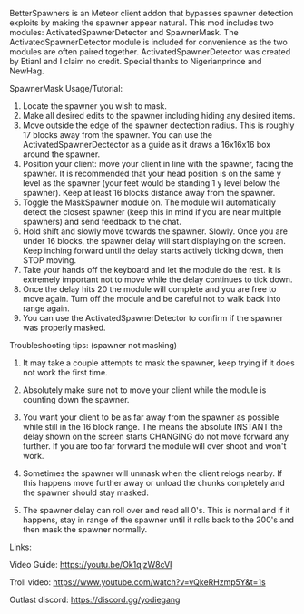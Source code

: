 BetterSpawners is an Meteor client addon that bypasses spawner detection exploits by making the spawner appear natural.
This mod includes two modules: ActivatedSpawnerDetector and SpawnerMask.
The ActivatedSpawnerDetector module is included for convenience as the two modules are often paired together. ActivatedSpawnerDetector was created by Etianl and I claim no credit. Special thanks to Nigerianprince and NewHag.

SpawnerMask Usage/Tutorial:
1. Locate the spawner you wish to mask.
2. Make all desired edits to the spawner including hiding any desired items.
3. Move outside the edge of the spawner dectection radius. This is roughly 17 blocks away from the spawner. You can use the ActivatedSpawnerDectector as a guide as it draws a 16x16x16 box around the spawner.
4. Position your client: move your client in line with the spawner, facing the spawner. It is recommended that your head position is on the same y level as the spawner (your feet would be standing 1 y level below the spawner). Keep at least 16 blocks distance away from the spawner.
5. Toggle the MaskSpawner module on. The module will automatically detect the closest spawner (keep this in mind if you are near multiple spawners) and send feedback to the chat.
6. Hold shift and slowly move towards the spawner. Slowly. Once you are under 16 blocks, the spawner delay will start displaying on the screen. Keep inching forward until the delay starts actively ticking down, then STOP moving.
7. Take your hands off the keyboard and let the module do the rest. It is extremely important not to move while the delay continues to tick down.
8. Once the delay hits 20 the module will complete and you are free to move again. Turn off the module and be careful not to walk back into range again.
9. You can use the ActivatedSpawnerDetector to confirm if the spawner was properly masked.

 Troubleshooting tips: (spawner not masking)
 1. It may take a couple attempts to mask the spawner, keep trying if it does not work the first time.
 2. Absolutely make sure not to move your client while the module is counting down the spawner.
 3. You want your client to be as far away from the spawner as possible while still in the 16 block range. The means the absolute INSTANT the delay shown on the screen starts CHANGING do not move forward any further. If you are too far forward the module will over shoot and won't work.

 4. Sometimes the spawner will unmask when the client relogs nearby. If this happens move further away or unload the chunks completely and the spawner should stay masked.
 5. The spawner delay can roll over and read all 0's. This is normal and if it happens, stay in range of the spawner until it rolls back to the 200's and then mask the spawner normally.

Links:

Video Guide: https://youtu.be/Ok1qjzW8cVI

Troll video: https://www.youtube.com/watch?v=vQkeRHzmp5Y&t=1s

Outlast discord: https://discord.gg/yodiegang
